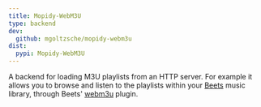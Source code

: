 ```yaml
---
title: Mopidy-WebM3U
type: backend
dev:
  github: mgoltzsche/mopidy-webm3u
dist:
  pypi: Mopidy-WebM3U
---
```


A backend for loading M3U playlists from an HTTP server.
For example it allows you to browse and listen to the playlists within your [Beets](https://beets.io/) music library, through Beets' [webm3u](https://github.com/mgoltzsche/beets-webm3u) plugin.
